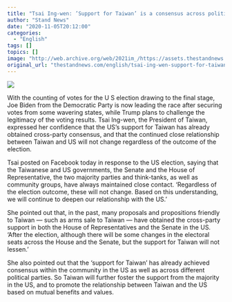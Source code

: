 ```yaml
---
title: "Tsai Ing-wen: ’Support for Taiwan’ is a consensus across political parties in US"
author: "Stand News"
date: "2020-11-05T20:12:00"
categories:
  - "English"
tags: []
topics: []
image: "http://web.archive.org/web/2021im_/https://assets.thestandnews.com/media/photos/20201105-1320copy_KgFJ5_VUkBb1i.png"
original_url: "thestandnews.com/english/tsai-ing-wen-support-for-taiwan-is-a-consensus-across-political-parties-in-us"
---
```

![](http://web.archive.org/web/2021im_/https://assets.thestandnews.com/media/photos/20201105-1320copy_KgFJ5_VUkBb1i.png)

With the counting of votes for the U S election drawing to the final stage, Joe Biden from the Democratic Party is now leading the race after securing votes from some wavering states, while Trump plans to challenge the legitimacy of the voting results. Tsai Ing-wen, the President of Taiwan, expressed her confidence that the US’s support for Taiwan has already obtained cross-party consensus, and that the continued close relationship between Taiwan and US will not change regardless of the outcome of the election.

Tsai posted on Facebook today in response to the US election, saying that the Taiwanese and US governments, the Senate and the House of Representative, the two majority parties and think-tanks, as well as community groups, have always maintained close contact. ‘Regardless of the election outcome, these will not change. Based on this understanding, we will continue to deepen our relationship with the US.’

She pointed out that, in the past, many proposals and propositions friendly to Taiwan — such as arms sale to Taiwan — have obtained the cross-party support in both the House of Representatives and the Senate in the US. ‘After the election, although there will be some changes in the electoral seats across the House and the Senate, but the support for Taiwan will not lessen.’

She also pointed out that the ‘support for Taiwan’ has already achieved consensus within the community in the US as well as across different political parties. So Taiwan will further foster the support from the majority in the US, and to promote the relationship between Taiwan and the US based on mutual benefits and values.